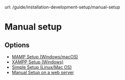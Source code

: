 url: /guide/installation-development-setup/manual-setup
# Manual setup

## Options

*   [MAMP Setup (Windows/macOS)](/guide/installation-development-setup/manual-setup/mamp)
*   [XAMPP Setup (Windows)](/guide/installation-development-setup/manual-setup/xampp-setup-windows)
*   [Simple Setup (Linux/Mac OS)](/guide/installation-development-setup/manual-setup/mac-os-linux-using-the-embedded-web-server)
*   [Manual Setup on a web server](/guide/installation-development-setup/manual-setup/manual-installation-with-a-web-server)